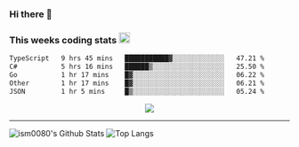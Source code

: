 ### Hi there 👋

<!--START_SECTION:giphy-->
<!--END_SECTION:giphy-->

### This weeks coding stats <img src="https://media1.giphy.com/media/LmNwrBhejkK9EFP504/giphy.gif?cid=ecf05e4723nsktnyyj53u162g7cy5rjqfg6gz06kxdg5y55g&rid=giphy.gif" width="20" height="20" />
<!--START_SECTION:waka-->

```txt
TypeScript   9 hrs 45 mins   ███████████▓░░░░░░░░░░░░░   47.21 %
C#           5 hrs 16 mins   ██████▒░░░░░░░░░░░░░░░░░░   25.50 %
Go           1 hr 17 mins    █▓░░░░░░░░░░░░░░░░░░░░░░░   06.22 %
Other        1 hr 17 mins    █▓░░░░░░░░░░░░░░░░░░░░░░░   06.21 %
JSON         1 hr 5 mins     █▒░░░░░░░░░░░░░░░░░░░░░░░   05.24 %
```

<!--END_SECTION:waka-->

<!--START_SECTION:comicstrip-->
<p align="center">
 <a href="https://xkcd.com/">
 <img src="https://imgs.xkcd.com/comics/snow.png" />
</a>
</p>
<!--END_SECTION:comicstrip-->

---

![ism0080's Github Stats](https://github-readme-stats.vercel.app/api?username=ism0080&show_icons=true%hide_border=true&hide=issues)
![Top Langs](https://github-readme-stats.vercel.app/api/top-langs/?username=ism0080&layout=compact)

<!--
**ism0080/ism0080** is a ✨ _special_ ✨ repository because its `README.md` (this file) appears on your GitHub profile.

Here are some ideas to get you started:

- 🔭 I’m currently working on ...
- 🌱 I’m currently learning ...
- 👯 I’m looking to collaborate on ...
- 🤔 I’m looking for help with ...
- 💬 Ask me about ...
- 📫 How to reach me: ...
- 😄 Pronouns: ...
- ⚡ Fun fact: ...
-->
